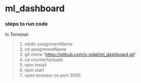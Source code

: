 # ml_dashboard

### steps to run code

_In Terminal:_

> 1.  mkdir assignmentName
> 2.  cd assignmentName
> 3.  git clone "https://github.com/s-vidal/ml_dashboard.git"
> 4.  cd counterfactuals
> 5.  npm install
> 6.  npm start
> 7.  open browser on port 3000
